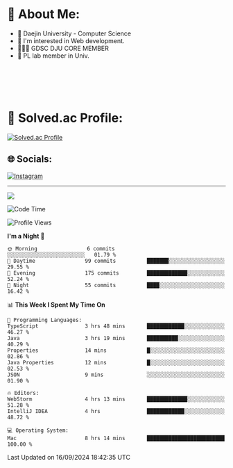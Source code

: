 # 💫 About Me:

<ul>
 <li> 🏫 Daejin University - Computer Science </li>
 <li> 👀 I'm interested in Web development.</li>
 <li> 🧑🏻‍💻 GDSC DJU CORE MEMBER </li>
 <li> 🧪 PL lab member in Univ. </li>
</ul>


<br><br>





<br>

# 💯 Solved.ac Profile: 
[![Solved.ac Profile](http://mazassumnida.wtf/api/v2/generate_badge?boj=jieunsse)](https://solved.ac/jieunsse/)
<br>


## 🌐 Socials:
[![Instagram](https://img.shields.io/badge/Instagram-%23E4405F.svg?logo=Instagram&logoColor=white)](https://instagram.com/jieunsse) 

---

[![](https://visitcount.itsvg.in/api?id=Jayden&label=Profile%20Views&color=3&icon=7&pretty=true)](https://visitcount.itsvg.in)


<!-- Proudly created with GPRM ( https://gprm.itsvg.in ) -->


<!--START_SECTION:waka-->
![Code Time](http://img.shields.io/badge/Code%20Time-502%20hrs%202%20mins-blue)

![Profile Views](http://img.shields.io/badge/Profile%20Views-0-blue)

**I'm a Night 🦉** 

```text
🌞 Morning                6 commits           ░░░░░░░░░░░░░░░░░░░░░░░░░   01.79 % 
🌆 Daytime                99 commits          ███████░░░░░░░░░░░░░░░░░░   29.55 % 
🌃 Evening                175 commits         █████████████░░░░░░░░░░░░   52.24 % 
🌙 Night                  55 commits          ████░░░░░░░░░░░░░░░░░░░░░   16.42 % 
```


📊 **This Week I Spent My Time On** 

```text
💬 Programming Languages: 
TypeScript               3 hrs 48 mins       ████████████░░░░░░░░░░░░░   46.27 % 
Java                     3 hrs 19 mins       ██████████░░░░░░░░░░░░░░░   40.29 % 
Properties               14 mins             █░░░░░░░░░░░░░░░░░░░░░░░░   02.86 % 
Java Properties          12 mins             █░░░░░░░░░░░░░░░░░░░░░░░░   02.53 % 
JSON                     9 mins              ░░░░░░░░░░░░░░░░░░░░░░░░░   01.90 % 

🔥 Editors: 
WebStorm                 4 hrs 13 mins       █████████████░░░░░░░░░░░░   51.28 % 
IntelliJ IDEA            4 hrs               ████████████░░░░░░░░░░░░░   48.72 % 

💻 Operating System: 
Mac                      8 hrs 14 mins       █████████████████████████   100.00 % 
```


 Last Updated on 16/09/2024 18:42:35 UTC
<!--END_SECTION:waka-->
